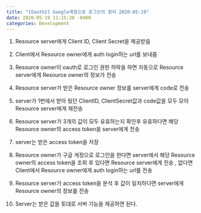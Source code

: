 ```yaml
---
title: "[Oauth2] Google계정으로 로그인의 원리 2020-05-19"
date: 2020-05-19 11:15:28 -0400
categories: Development
---
```


1. Resource server에게 Client ID, Client Secret을 제공받음 

2. Client에서 Resource owner에게 auth login하는 url를 보내줌 

3. Resource owner이 oauth로 로그인 권한 허락을 하면 자동으로 Resource server에게 Resource owner의 정보가 전송

4. Resource server가 받은 Resource owner 정보를 server에게 code로 전송 

5. server가 1번에서 받아 뒀던 ClientID, ClientSecret값과 code값을 모두 모아 Resource server에게 재전송

6. Resource server가 3개의 값이 모두 유효하는지 확인후 유효하다면 해당 Resource owner의 access token을 server에게 전송

7. server는 받은 access token을 저장 

8. Resource owner가 구글 게정으로 로그인을 한다면 server에서 해당 Resource owner의 access token을 조회 후 있다면 Resource server에게 전송 , 없다면 Client에서 Resource owner에게 auth login하는 url를 전송

9. Resource server가 access token을 분석 후 값이 일치하다면 server에게 Resource owner의 정보를 전송

10. Server는 받은 값을 토대로 서버 기능을 제공하면 된다.